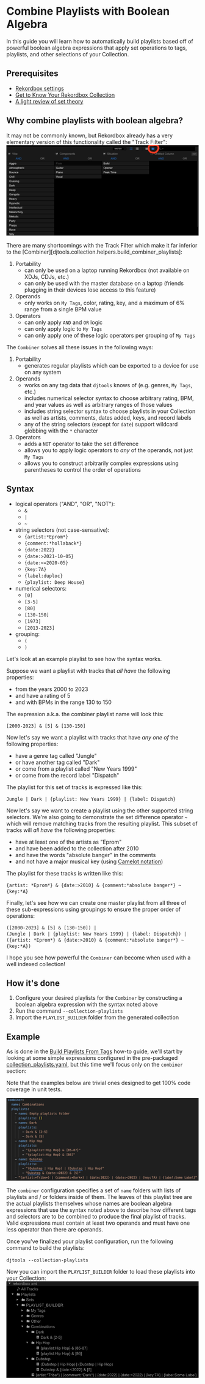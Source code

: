 # Combine Playlists with Boolean Algebra

In this guide you will learn how to automatically build playlists based off of powerful boolean algebra expressions that apply set operations to tags, playlists, and other selections of your Collection.

## Prerequisites

* [Rekordbox settings](../tutorials/getting_started/setup.md#rekordbox-settings)
* [Get to Know Your Rekordbox Collection](../conceptual_guides/rekordbox_collection.md)
* [A light review of set theory](https://en.wikipedia.org/wiki/Set_theory#Basic_concepts_and_notation)

## Why combine playlists with boolean algebra?
It may not be commonly known, but Rekordbox already has a very elementary version of this functionality called the "Track Filter":
![alt text](../images/Rekordbox_track_filter.png "Rekordbox Track Filter")

There are many shortcomings with the Track Filter which make it far inferior to the [Combiner][djtools.collection.helpers.build_combiner_playlists]:

1. Portability
    * can only be used on a laptop running Rekordbox (not available on XDJs, CDJs, etc.)
    * can only be used with the master database on a laptop (friends plugging in their devices lose access to this feature)
1. Operands
    * only works on `My Tags`, color, rating, key, and a maximum of 6% range from a single BPM value
1. Operators
    * can only apply `AND` and `OR` logic
    * can only apply logic to `My Tags`
    * can only apply one of these logic operators per grouping of `My Tags`

The `Combiner` solves all these issues in the following ways:

1. Portability
    * generates regular playlists which can be exported to a device for use on any system
1. Operands
    * works on any tag data that `djtools` knows of (e.g. genres, `My Tags`, etc.)
    * includes numerical selector syntax to choose arbitrary rating, BPM, and year values as well as arbitrary ranges of those values
    * includes string selector syntax to choose playlists in your Collection as well as artists, comments, dates added, keys, and record labels
    * any of the string selectors (except for `date`) support wildcard globbing with the `*` character
1. Operators
    * adds a `NOT` operator to take the set difference
    * allows you to apply logic operators to *any* of the operands, not just `My Tags`
    * allows you to construct arbitrarily complex expressions using parentheses to control the order of operations

## Syntax

* logical operators ("AND", "OR", "NOT"):
    - `&`
    - `|`
    - `~`
* string selectors (not case-sensative):
    - `{artist:*Eprom*}`
    - `{comment:*hollaback*}`
    - `{date:2022}`
    - `{date:>2021-10-05}`
    - `{date:<=2020-05}`
    - `{key:7A}`
    - `{label:duploc}`
    - `{playlist: Deep House}`
* numerical selectors:
    - `[0]`
    - `[3-5]`
    - `[80]`
    - `[130-150]`
    - `[1973]`
    - `[2013-2023]`
* grouping:
    - `(`
    - `)`

Let's look at an example playlist to see how the syntax works.

Suppose we want a playlist with tracks that _all have_ the following properties:

- from the years 2000 to 2023
- and have a rating of 5
- and with BPMs in the range 130 to 150

The expression a.k.a. the combiner playlist name will look this:

    [2000-2023] & [5] & [130-150]

Now let's say we want a playlist with tracks that have _any one of_ the following properties:

- have a genre tag called "Jungle"
- or have another tag called "Dark"
- or come from a playlist called "New Years 1999"
- or come from the record label "Dispatch"

The playlist for this set of tracks is expressed like this:

    Jungle | Dark | {playlist: New Years 1999} | {label: Dispatch}

Now let's say we want to create a playlist using the other supported string selectors. We're also going to demonstrate the set difference operator `~` which will remove matching tracks from the resulting playlist. This subset of tracks will _all have_ the following properties:

- have at least one of the artists as "Eprom"
- and have been added to the collection after 2010
- and have the words "absolute banger" in the comments
- and not have a major musical key (using [Camelot notation](https://mixedinkey.com/harmonic-mixing-guide/))

The playlist for these tracks is written like this:

    {artist: *Eprom*} & {date:>2010} & {comment:*absolute banger*} ~ {key:*A}

Finally, let's see how we can create one master playlist from all three of these sub-expressions using groupings to ensure the proper order of operations:

    ([2000-2023] & [5] & [130-150]) |
    (Jungle | Dark | {playlist: New Years 1999} | {label: Dispatch}) |
    ({artist: *Eprom*} & {date:>2010} & {comment:*absolute banger*} ~ {key:*A})
    
I hope you see how powerful the `Combiner` can become when used with a well indexed collection!

## How it's done

1. Configure your desired playlists for the `Combiner` by constructing a boolean algebra expression with the syntax noted above
1. Run the command `--collection-playlists`
1. Import the `PLAYLIST_BUILDER` folder from the generated collection

## Example
As is done in the [Build Playlists From Tags](collection_playlists.md#example) how-to guide, we'll start by looking at some simple expressions configured in the pre-packaged [collection_playlists.yaml](https://github.com/a-rich/DJ-Tools/blob/main/djtools/configs/collection_playlists.yaml), but this time we'll focus only on the `combiner` section:

Note that the examples below are trivial ones designed to get 100% code coverage in unit tests.

![alt text](../images/Rekordbox_playlists_combiner_yaml.png "Collection playlists YAML")

The `combiner` configuration specifies a set of `name` folders with lists of playlists and / or folders inside of them. The leaves of this playlist tree are the actual playlists themselves whose names are boolean algebra expressions that use the syntax noted above to describe how different tags and selectors are to be combined to produce the final playlist of tracks. Valid expressions must contain at least two operands and must have one less operator than there are operands. 

Once you've finalized your playlist configuration, run the following command to build the playlists:

`djtools --collection-playlists`

Now you can import the `PLAYLIST_BUILDER` folder to load these playlists into your Collection:
![alt text](../images/Rekordbox_post_playlists_combiner.png "Generated combiner playlists")